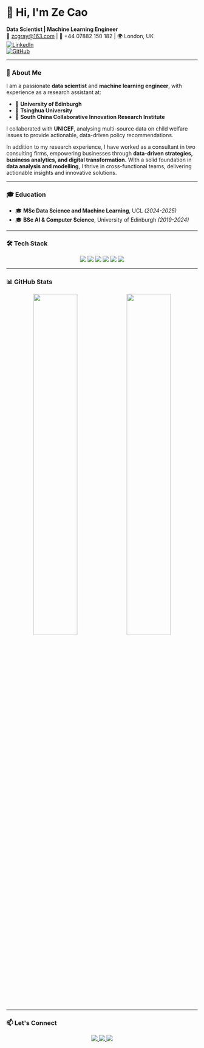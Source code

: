 # 👋 Hi, I'm Ze Cao 
**Data Scientist | Machine Learning Engineer**  
📧 zcgray@163.com | 📱 +44 07882 150 182 | 🌍 London, UK  
[![LinkedIn](https://img.shields.io/badge/LinkedIn-Connect-blue?style=flat-square&logo=linkedin)](https://www.linkedin.com/in/rain-z/)  
[![GitHub](https://img.shields.io/badge/GitHub-Portfolio-black?style=flat-square&logo=github)](https://github.com/caozeze)  

---

### 🚀 About Me  
I am a passionate **data scientist** and **machine learning engineer**, with experience as a research assistant at:  
- 🏫 **University of Edinburgh**  
- 🏫 **Tsinghua University**  
- 🏫 **South China Collaborative Innovation Research Institute**  

I collaborated with **UNICEF**, analysing multi-source data on child welfare issues to provide actionable, data-driven policy recommendations.  

In addition to my research experience, I have worked as a consultant in two consulting firms, empowering businesses through **data-driven strategies, business analytics, and digital transformation.** With a solid foundation in **data analysis and modelling**, I thrive in cross-functional teams, delivering actionable insights and innovative solutions.  

---

### 🎓 Education  
- 🎓 **MSc Data Science and Machine Learning**, UCL _(2024-2025)_  
- 🎓 **BSc AI & Computer Science**, University of Edinburgh _(2019-2024)_  

---

### 🛠 Tech Stack  
<p align="center">
  <img src="https://img.shields.io/badge/Python-3776AB?style=for-the-badge&logo=python&logoColor=white" />
  <img src="https://img.shields.io/badge/R-276DC3?style=for-the-badge&logo=r&logoColor=white" />
  <img src="https://img.shields.io/badge/SQL-4479A1?style=for-the-badge&logo=mysql&logoColor=white" />
  <img src="https://img.shields.io/badge/PyTorch-EE4C2C?style=for-the-badge&logo=pytorch&logoColor=white" />
  <img src="https://img.shields.io/badge/Tableau-E97627?style=for-the-badge&logo=tableau&logoColor=white" />
  <img src="https://img.shields.io/badge/Git-F05032?style=for-the-badge&logo=git&logoColor=white" />
</p>

---

### 📊 GitHub Stats  
<p align="center">
  <img src="https://github-readme-stats.vercel.app/api?username=caozeze&show_icons=true&theme=radical" width="48%" />
  <img src="https://github-readme-stats.vercel.app/api/top-langs/?username=caozeze&layout=compact&theme=radical" width="48%" />
</p>

---

### 📫 Let's Connect  
<p align="center">
  <a href="https://www.linkedin.com/in/rain-z/">
    <img src="https://img.shields.io/badge/LinkedIn-Connect-blue?style=for-the-badge&logo=linkedin" />
  </a>
  <a href="mailto:zcgray@163.com">
    <img src="https://img.shields.io/badge/Email-Contact-red?style=for-the-badge&logo=gmail&logoColor=white" />
  </a>
  <a href="https://github.com/caozeze">
    <img src="https://img.shields.io/badge/GitHub-Follow-black?style=for-the-badge&logo=github" />
  </a>
</p>
